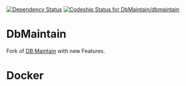 [![Dependency Status](https://www.versioneye.com/user/projects/55cda1279a2f09002000001c/badge.svg?style=flat)](https://www.versioneye.com/user/projects/55cda1279a2f09002000001c)
[ ![Codeship Status for DbMaintain/dbmaintain](https://codeship.com/projects/7f3852c0-f2fd-0132-914e-16fa127cb897/status?branch=master)](https://codeship.com/projects/85308)

DbMaintain
==========

Fork of [DB Maintain](http://www.dbmaintain.org/overview.html) with new Features.

Docker
======
